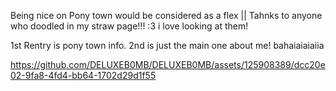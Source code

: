 Being nice on Pony town would be considered as a flex || 
Tahnks to anyone who doodled in my straw page!!! :3 i love looking at them!

1st Rentry is pony town info. 2nd is just the main one about me! bahaiaiaiaiia

https://github.com/DELUXEB0MB/DELUXEB0MB/assets/125908389/dcc20e02-9fa8-4fd4-bb64-1702d29d1f55


